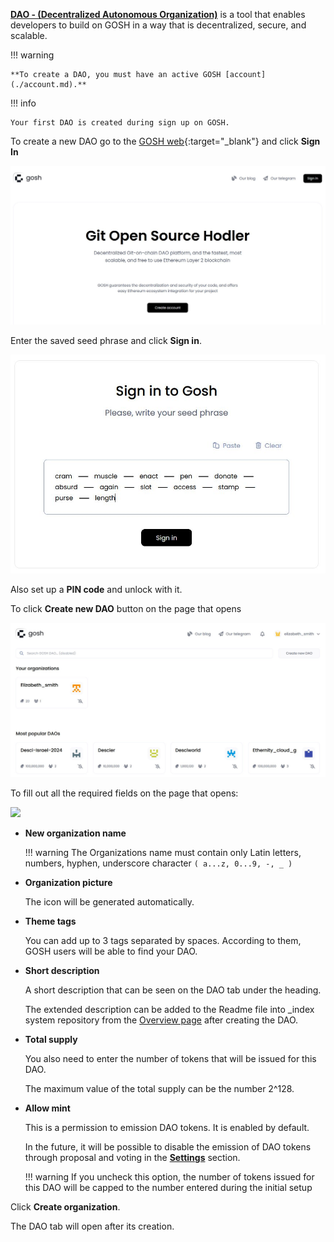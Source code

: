 

[**DAO - (Decentralized Autonomous Organization)**](../../on-chain-architecture/organizations-gosh-dao-and-smv.md#dao) is a tool that enables developers to build on GOSH in a way that is decentralized, secure, and scalable. 

!!! warning

    **To create a DAO, you must have an active GOSH [account](./account.md).**

!!! info

    Your first DAO is created during sign up on GOSH.


To create a new DAO go to the [GOSH web](https://app.gosh.sh){:target="_blank"} and click **Sign In**

![](../../images/n_gosh_web_Create_ORG_001_sign_in.jpg)


Enter the saved seed phrase and click **Sign in**.

![](../../images/n_gosh_web_Authorize_Gosh_09_signIn.jpg)

Also set up a **PIN code** and unlock with it.

To click **Create new DAO** button on the page that opens

![](../../images/n_gosh_web_Create_ORG_01_.jpg)

To fill out all the required fields on the page that opens:

![](../../images/gosh_web_Create_ORG_02_set_up_DAO.jpg)

* __New organization name__

    !!! warning
        The Organizations name must contain only Latin letters, numbers, hyphen, underscore character `( a...z, 0...9, -, _ )`

* __Organization picture__

    The icon will be generated automatically.

* __Theme tags__

    You can add up to 3 tags separated by spaces. 
    According to them, GOSH users will be able to find your DAO.

* __Short description__

    A short description that can be seen on the DAO tab under the heading.

    The extended description can be added to the Readme file into _index system repository from the [Overview page](../gosh-web/dao-overview.md) after creating the DAO.

* __Total supply__

    You also need to enter the number of tokens that will be issued for this DAO.

    The maximum value of the total supply can be the number 2^128.

* __Allow mint__

    This is a permission to emission DAO tokens.
    It is enabled by default.

    In the future, it will be possible to disable the emission of DAO tokens through proposal and voting in the [**Settings**](../gosh-web/dao-set-up.md) section.

    !!! warning
        If you uncheck this option, the number of tokens issued for this DAO will be capped to the number entered during the initial setup

Click **Create organization**.


The DAO tab will open after its creation.
